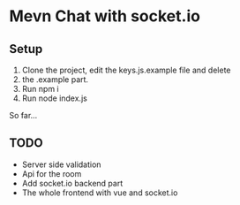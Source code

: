 # Mevn Chat with socket.io

## Setup

1. Clone the project, edit the keys.js.example file and delete
2. the .example part.
3. Run npm i
4. Run node index.js

So far...

## TODO

- Server side validation
- Api for the room
- Add socket.io backend part
- The whole frontend with vue and socket.io
